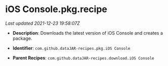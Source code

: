 # iOS Console.pkg.recipe

_Last updated 2021-12-23 19:58:07Z_

- **Description**: Downloads the latest version of iOS Console and creates a package.

- **Identifier**: `com.github.dataJAR-recipes.pkg.iOS Console`

- **Parent Recipes**: `com.github.dataJAR-recipes.download.iOS Console`